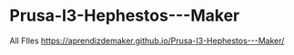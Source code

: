 # Prusa-I3-Hephestos---Maker
All FIles
https://aprendizdemaker.github.io/Prusa-I3-Hephestos---Maker/
